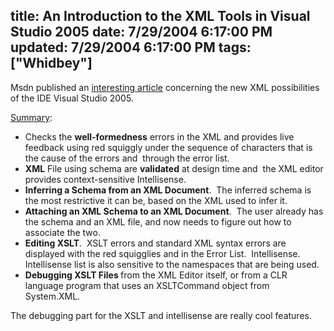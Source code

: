 title: An Introduction to the XML Tools in Visual Studio 2005
date: 7/29/2004 6:17:00 PM
updated: 7/29/2004 6:17:00 PM
tags: ["Whidbey"]
---
Msdn published an [interesting article](http://msdn.microsoft.com/XML/BuildingXML/XMLinNETFramework/default.aspx?pull=/library/en-us/dnxmlnet/html/xmltools.asp) concerning the new XML possibilities of the IDE Visual Studio 2005.

<u>Summary</u>:

<ul>
<li>Checks the <strong>well-formedness</strong> errors in the XML and provides live feedback using red squiggly under the sequence of characters that is the cause of the errors and  through the error list.</li>
<li><strong>XML</strong> File using schema are <strong>validated</strong> at design time and  the XML editor provides context-sensitive Intellisense.</li>
<li><strong>Inferring a Schema from an XML Document</strong>.  The inferred schema is the most restrictive it can be, based on the XML used to infer it.</li>
<li><strong>Attaching an XML Schema to an XML Document</strong>.  The user already has the schema and an XML file, and now needs to figure out how to associate the two.</li>
<li><strong>Editing XSLT</strong>.  XSLT errors and standard XML syntax errors are displayed with the red squigglies and in the Error List.  Intellisense. Intellisense list is also sensitive to the namespaces that are being used. </li>
<li><strong>Debugging XSLT Files </strong>from the XML Editor itself, or from a CLR language program that uses an XSLTCommand object from System.XML.</li></ul>


The debugging part for the XSLT and intellisense are really cool features.
